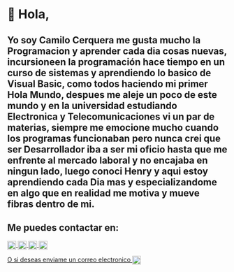 
# 👋 Hola, 

## Yo soy Camilo Cerquera me gusta mucho la Programacion y aprender cada dia cosas nuevas, incursioneen la programación hace tiempo en un curso de sistemas y aprendiendo lo basico de Visual Basic, como todos haciendo mi primer Hola Mundo, despues me aleje un poco de este mundo y en la universidad estudiando Electronica y Telecomunicaciones vi un par de materias, siempre me emocione mucho cuando los programas funcionaban pero nunca crei que ser Desarrollador iba a ser mi oficio hasta que me enfrente al mercado laboral y no encajaba en ningun lado, luego conoci Henry y aqui estoy aprendiendo cada Dia mas y especializandome en algo que en realidad me motiva y mueve fibras dentro de mi.
<!---
Keltuzad29/Keltuzad29 is a ✨ special ✨ repository because its `README.md` (this file) appears on your GitHub profile.
You can click the Preview link to take a look at your changes.
--->

<h2> Me puedes contactar en: </h2>

<p>
    <a href="https://www.linkedin.com/in/camilo-cerquera/">
      <img align="center" src="https://cdn.jsdelivr.net/npm/simple-icons@3.0.1/icons/linkedin.svg" height="20" width="20" />
    </a>
    <a href="https://www.facebook.com/C.Cerquera" target="_blank" rel="noreferrer">
       <img align="center" src="https://cdn.jsdelivr.net/npm/simple-icons@3.0.1/icons/facebook.svg" height="20" width="20" />
     </a>
    <a href="https://twitter.com/CamiloACerquera?s=09">
      <img align="center" src="https://cdn.jsdelivr.net/npm/simple-icons@3.0.1/icons/twitter.svg" height="20" width="20" />
    </a>
    <a href="https://github.com/Keltuzad29">
      <img align="center" src="https://cdn.jsdelivr.net/npm/simple-icons@3.0.1/icons/github.svg" height="20" width="20" />
    </a>
<p/>

<a href="mailto:c.cerquera.123@gmail.com">O si deseas enviame un correo electronico
<img align="center" src="https://cdn.jsdelivr.net/npm/simple-icons@3.0.1/icons/gmail.svg" height="20" width="20" />
</a>

